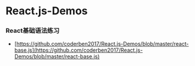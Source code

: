 # React.js-Demos

### React基础语法练习
- [https://github.com/coderben2017/React.js-Demos/blob/master/react-base.js](https://github.com/coderben2017/React.js-Demos/blob/master/react-base.js)
